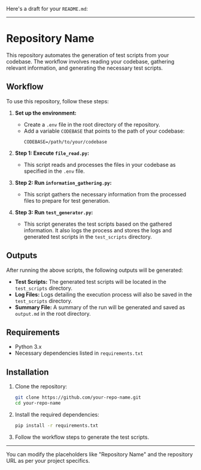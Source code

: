 Here's a draft for your `README.md`:

---

# Repository Name

This repository automates the generation of test scripts from your codebase. The workflow involves reading your codebase, gathering relevant information, and generating the necessary test scripts.

## Workflow

To use this repository, follow these steps:

1. **Set up the environment:**
   - Create a `.env` file in the root directory of the repository.
   - Add a variable `CODEBASE` that points to the path of your codebase:
     ```plaintext
     CODEBASE=/path/to/your/codebase
     ```

2. **Step 1: Execute `file_read.py`:**
   - This script reads and processes the files in your codebase as specified in the `.env` file.

3. **Step 2: Run `information_gathering.py`:**
   - This script gathers the necessary information from the processed files to prepare for test generation.

4. **Step 3: Run `test_generator.py`:**
   - This script generates the test scripts based on the gathered information. It also logs the process and stores the logs and generated test scripts in the `test_scripts` directory.

## Outputs

After running the above scripts, the following outputs will be generated:

- **Test Scripts:** The generated test scripts will be located in the `test_scripts` directory.
- **Log Files:** Logs detailing the execution process will also be saved in the `test_scripts` directory.
- **Summary File:** A summary of the run will be generated and saved as `output.md` in the root directory.

## Requirements

- Python 3.x
- Necessary dependencies listed in `requirements.txt`

## Installation

1. Clone the repository:
   ```bash
   git clone https://github.com/your-repo-name.git
   cd your-repo-name
   ```

2. Install the required dependencies:
   ```bash
   pip install -r requirements.txt
   ```

3. Follow the workflow steps to generate the test scripts.

---

You can modify the placeholders like "Repository Name" and the repository URL as per your project specifics.